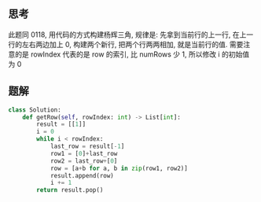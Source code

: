 ## 思考

此题同 0118,
用代码的方式构建杨辉三角, 规律是: 先拿到当前行的上一行, 在上一行的左右两边加上 0, 构建两个新行, 把两个行两两相加, 就是当前行的值.
需要注意的是 rowIndex 代表的是 row 的索引, 比 numRows 少 1, 所以修改 i 的初始值为 0

## 题解

```python
class Solution:
    def getRow(self, rowIndex: int) -> List[int]:
        result = [[1]]
        i = 0
        while i < rowIndex:
            last_row = result[-1]
            row1 = [0]+last_row
            row2 = last_row+[0]
            row = [a+b for a, b in zip(row1, row2)]
            result.append(row)
            i += 1
        return result.pop()
```
